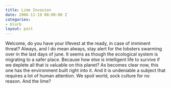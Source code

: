```yaml
---
title: Lime Invasion
date: 2006-11-19 00:00:00 Z
categories:
- blurb
layout: post
---
```


Welcome, do you have your lifevest at the ready, in case of imminent threat? Always, and I do mean always, stay alert for the lobsters swarming over in the last days of june. It seems as though the ecological system is migrating to a safer place. Because how else is intelligent life to survive if we deplete all that is valuable on this planet?
As becomes clear now, this one has the environment built right into it. And it is undeniable a subject that requires a lot of human attention. We spoil world, sock culture for no reason. And the lime?